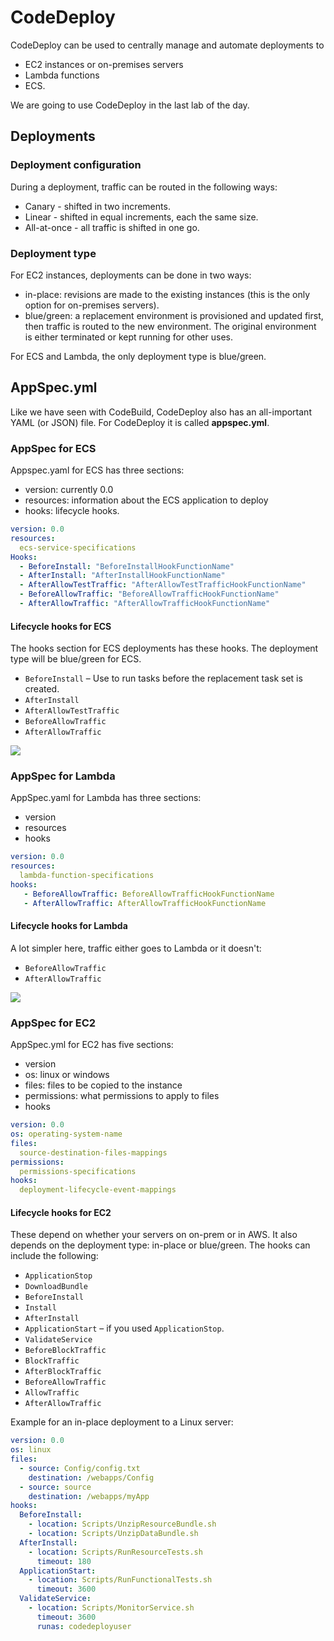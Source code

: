# CodeDeploy

CodeDeploy can be used to centrally manage and automate deployments to&#x20;

* EC2 instances or on-premises servers
* Lambda functions&#x20;
* ECS.

We are going to use CodeDeploy in the last lab of the day.&#x20;

## Deployments

### Deployment configuration &#x20;

During a deployment, traffic can be routed in the following ways:

* Canary - shifted in two increments.&#x20;
* Linear - shifted in equal increments, each the same size.&#x20;
* All-at-once - all traffic is shifted in one go.&#x20;

### Deployment type

For EC2 instances, deployments can be done in two ways:

* in-place: revisions are made to the existing instances (this is the only option for on-premises servers).&#x20;
* blue/green: a replacement environment is provisioned and updated first, then traffic is routed to the new environment. The original environment is either terminated or kept running for other uses.&#x20;

For ECS and Lambda, the only deployment type is blue/green.&#x20;

## AppSpec.yml

Like we have seen with CodeBuild, CodeDeploy also has an all-important YAML (or JSON) file. For CodeDeploy it is called **appspec.yml**.&#x20;

### AppSpec for ECS&#x20;

Appspec.yaml for ECS has three sections:

* version: currently 0.0
* resources: information about the ECS application to deploy
* hooks: lifecycle hooks.

```yaml
version: 0.0
resources: 
  ecs-service-specifications
Hooks:
  - BeforeInstall: "BeforeInstallHookFunctionName"
  - AfterInstall: "AfterInstallHookFunctionName"
  - AfterAllowTestTraffic: "AfterAllowTestTrafficHookFunctionName"
  - BeforeAllowTraffic: "BeforeAllowTrafficHookFunctionName"
  - AfterAllowTraffic: "AfterAllowTrafficHookFunctionName"
```

#### Lifecycle hooks for ECS

The hooks section for ECS deployments has these hooks. The deployment type will be blue/green for ECS.&#x20;

* `BeforeInstall` – Use to run tasks before the replacement task set is created.
* `AfterInstall`&#x20;
* `AfterAllowTestTraffic`&#x20;
* `BeforeAllowTraffic`&#x20;
* `AfterAllowTraffic`&#x20;

![](<../../.gitbook/assets/image (168).png>)

### AppSpec for Lambda

AppSpec.yaml for Lambda has three sections:

* version
* resources
* hooks

```yaml
version: 0.0
resources: 
  lambda-function-specifications
hooks:
   - BeforeAllowTraffic: BeforeAllowTrafficHookFunctionName
   - AfterAllowTraffic: AfterAllowTrafficHookFunctionName
```

#### Lifecycle hooks for Lambda

A lot simpler here, traffic either goes to Lambda or it doesn't:

* `BeforeAllowTraffic`&#x20;
* `AfterAllowTraffic`&#x20;

![](<../../.gitbook/assets/image (65).png>)

### AppSpec for EC2

AppSpec.yml for EC2 has five sections:

* version
* os: linux or windows&#x20;
* files: files to be copied to the instance
* permissions: what permissions to apply to files
* hooks

```yaml
version: 0.0
os: operating-system-name
files:
  source-destination-files-mappings
permissions:
  permissions-specifications
hooks:
  deployment-lifecycle-event-mappings
```

#### Lifecycle hooks for EC2

These depend on whether your servers on on-prem or in AWS. It also depends on the deployment type: in-place or blue/green. The hooks can include the following:

* `ApplicationStop`
* `DownloadBundle`&#x20;
* `BeforeInstall`
* `Install`&#x20;
* `AfterInstall`&#x20;
* `ApplicationStart` – if you used `ApplicationStop`.
* `ValidateService`
* `BeforeBlockTraffic`&#x20;
* `BlockTraffic`&#x20;
* `AfterBlockTraffic`&#x20;
* `BeforeAllowTraffic`
* `AllowTraffic`&#x20;
* `AfterAllowTraffic`

Example for an in-place deployment to a Linux server:

```yaml
version: 0.0
os: linux
files:
  - source: Config/config.txt
    destination: /webapps/Config
  - source: source
    destination: /webapps/myApp
hooks:
  BeforeInstall:
    - location: Scripts/UnzipResourceBundle.sh
    - location: Scripts/UnzipDataBundle.sh
  AfterInstall:
    - location: Scripts/RunResourceTests.sh
      timeout: 180
  ApplicationStart:
    - location: Scripts/RunFunctionalTests.sh
      timeout: 3600
  ValidateService:
    - location: Scripts/MonitorService.sh
      timeout: 3600
      runas: codedeployuser

```
